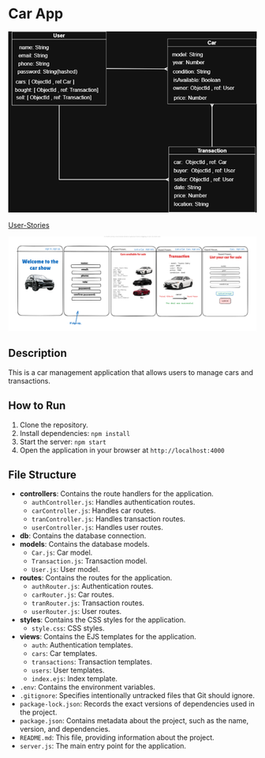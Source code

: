 # Car App

![ERD](./planning-materials/ERD.png)

[User-Stories](./planning-materials/User-Stories.md)

![wire](./planning-materials/WireFrame.png)

## Description

This is a car management application that allows users to manage cars and transactions.

## How to Run

1.  Clone the repository.
2.  Install dependencies: `npm install`
3.  Start the server: `npm start`
4.  Open the application in your browser at `http://localhost:4000`

## File Structure

*   **controllers**: Contains the route handlers for the application.
    *   `authController.js`: Handles authentication routes.
    *   `carController.js`: Handles car routes.
    *   `tranController.js`: Handles transaction routes.
    *   `userController.js`: Handles user routes.
*   **db**: Contains the database connection.
*   **models**: Contains the database models.
    *   `Car.js`: Car model.
    *   `Transaction.js`: Transaction model.
    *   `User.js`: User model.
*   **routes**: Contains the routes for the application.
    *   `authRouter.js`: Authentication routes.
    *   `carRouter.js`: Car routes.
    *   `tranRouter.js`: Transaction routes.
    *   `userRouter.js`: User routes.
*   **styles**: Contains the CSS styles for the application.
    *   `style.css`: CSS styles.
*   **views**: Contains the EJS templates for the application.
    *   `auth`: Authentication templates.
    *   `cars`: Car templates.
    *   `transactions`: Transaction templates.
    *   `users`: User templates.
    *   `index.ejs`: Index template.
*   `.env`: Contains the environment variables.
*   `.gitignore`: Specifies intentionally untracked files that Git should ignore.
*   `package-lock.json`: Records the exact versions of dependencies used in the project.
*   `package.json`: Contains metadata about the project, such as the name, version, and dependencies.
*   `README.md`: This file, providing information about the project.
*   `server.js`: The main entry point for the application.
